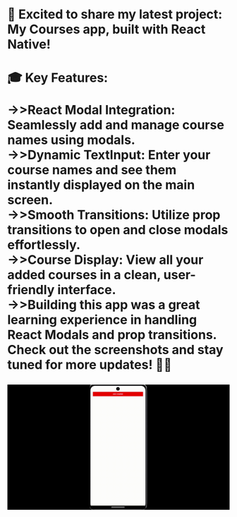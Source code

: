 <h1>🚀 Excited to share my latest project: My Courses app, built with React Native!<h1/>

🎓 Key Features:

->>React Modal Integration: Seamlessly add and manage course names using modals.<br>
->>Dynamic TextInput: Enter your course names and see them instantly displayed on the main screen.<br>
->>Smooth Transitions: Utilize prop transitions to open and close modals effortlessly.<br>
->>Course Display: View all your added courses in a clean, user-friendly interface.<br>
->>Building this app was a great learning experience in handling React Modals and prop transitions. Check out the screenshots and stay tuned for more updates! 🚀📱<br>

<img src="preview.gif">

